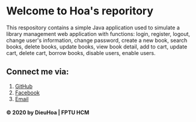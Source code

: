 # Welcome to Hoa's reporitory
This respository contains a simple Java application used to simulate a library management web application with functions: login, register, logout, change user's information, change password, create a new book, search books, delete books, update books, view book detail, add to cart, update cart, delete cart, borrow books, disable users, enable users. 

## Connect me via:
1. [GitHub](http:https://github.com/luudieuhoa28)
2. [Facebook](https://www.facebook.com/luudieu.hoa)
3. [Email](luudieuhoa28@gmail.com)

#### © 2020 by DieuHoa | FPTU HCM

